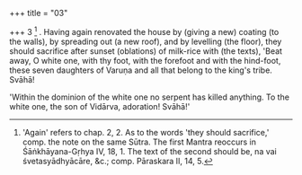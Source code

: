 +++
title = "03"

+++
3 [^2] . Having again renovated the house by (giving a new) coating (to the walls), by spreading out (a new roof), and by levelling (the floor), they should sacrifice after sunset (oblations) of milk-rice with (the texts), 'Beat away, O white one, with thy foot, with the forefoot and with the hind-foot, these seven daughters of Varuṇa and all that belong to the king's tribe. Svāhā!


[^2]:  'Again' refers to chap. 2, 2. As to the words 'they should sacrifice,' comp. the note on the same Sūtra. The first Mantra reoccurs in Śāṅkhāyana-Gṛhya IV, 18, 1. The text of the second should be, na vai śvetasyādhyācāre, &c.; comp. Pāraskara II, 14, 5.

'Within the dominion of the white one no serpent has killed anything. To the white one, the son of Vidārva, adoration! Svāhā!'
